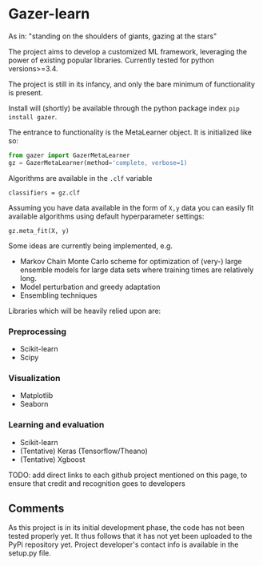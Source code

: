 # Gazer-learn

As in: "standing on the shoulders of giants, gazing at the stars"

The project aims to develop a customized ML framework, leveraging the power of existing popular libraries. Currently tested for python versions>=3.4. 

The project is still in its infancy, and only the bare minimum of functionality is present.

Install will (shortly) be available through the python package index `pip install gazer`.

The entrance to functionality is the MetaLearner object. It is initialized like so:
    
```python
from gazer import GazerMetaLearner
gz = GazerMetaLearner(method='complete, verbose=1)
```
	
Algorithms are available in the `.clf` variable
    	
    classifiers = gz.clf
    	
Assuming you have data available in the form of `X,y` data you can easily fit available algorithms 
using default hyperparameter settings:
	
    gz.meta_fit(X, y)



Some ideas are currently being implemented, e.g.
* Markov Chain Monte Carlo scheme for optimization of (very-) large ensemble models 
for large data sets where training times are relatively long.
* Model perturbation and greedy adaptation
* Ensembling techniques

Libraries which will be heavily relied upon are:

### Preprocessing
* Scikit-learn 
* Scipy

### Visualization
* Matplotlib
* Seaborn 

### Learning and evaluation
* Scikit-learn
* (Tentative) Keras (Tensorflow/Theano)
* (Tentative) Xgboost

TODO: add direct links to each github project mentioned on this page, 
to ensure that credit and recognition goes to developers


## Comments
As this project is in its initial development phase, the code has not been tested properly yet. It thus follows
that it has not yet been uploaded to the PyPi repository yet. Project developer's contact info is available in the setup.py file. 

